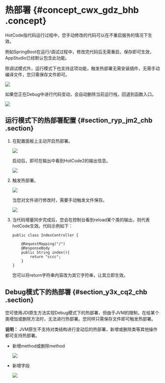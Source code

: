 # 热部署 {#concept_cwx_gdz_bhb .concept}

HotCode指代码运行过程中，您手动修改的代码可以在不重启服务的情况下生效。

例如SpringBoot在运行/调试过程中，修改完代码后无需重启，保存即可生效，AppStudio已经默认包含此功能。

除调试模式外，运行模式下也支持这项功能，触发热部署无需安装插件，无需手动编译文件，您只需保存文件即可。

![](images/40828_zh-CN.gif)

如果您正在Debug中进行代码变动，会自动删除当前运行栈，回退到函数入口。

![](images/40829_zh-CN.gif)

## 运行模式下的热部署配置 {#section_ryp_jm2_chb .section}

1.  在配置面板上主动开启热部署。

    ![](http://static-aliyun-doc.oss-cn-hangzhou.aliyuncs.com/assets/img/138072/155417550040830_zh-CN.png)

    启动后，即可在输出中看到HotCode2的输出信息。

    ![](http://static-aliyun-doc.oss-cn-hangzhou.aliyuncs.com/assets/img/138072/155417550040831_zh-CN.png)

2.  触发热部署。

    ![](http://static-aliyun-doc.oss-cn-hangzhou.aliyuncs.com/assets/img/138072/155417550040832_zh-CN.png)

    当您对文件进行修改时，需要手动触发文件保存。

    ![](http://static-aliyun-doc.oss-cn-hangzhou.aliyuncs.com/assets/img/138072/155417550040833_zh-CN.png)

3.  当代码增量同步完成后，您会在控制台看到reload某个类的输出，则代表hotCode生效。代码示例如下：

    ```
    public class IndexController {
    
        @RequestMapping("/")
        @ResponseBody
        public String index(){
            return "cccc";
        }
    }
    ```

    您可以将return字符串内容改为其它字符串，让其立即生效。


## Debug模式下的热部署 {#section_y3x_cq2_chb .section}

您可使用JDI原生方法实现Debug模式下的热部署，但由于JVM的限制，在给某个类增加或删除方法时，无法进行热部署。您同样只需保存文件即可触发热部署。

**说明：** JVM原生不支持对类结构进行变动后的热部署，新增或删除类等其他操作都可支持热部署。

-   新增method或删除method

    ![](images/40835_zh-CN.gif)

-   新增字段

    ![](images/40836_zh-CN.gif)


